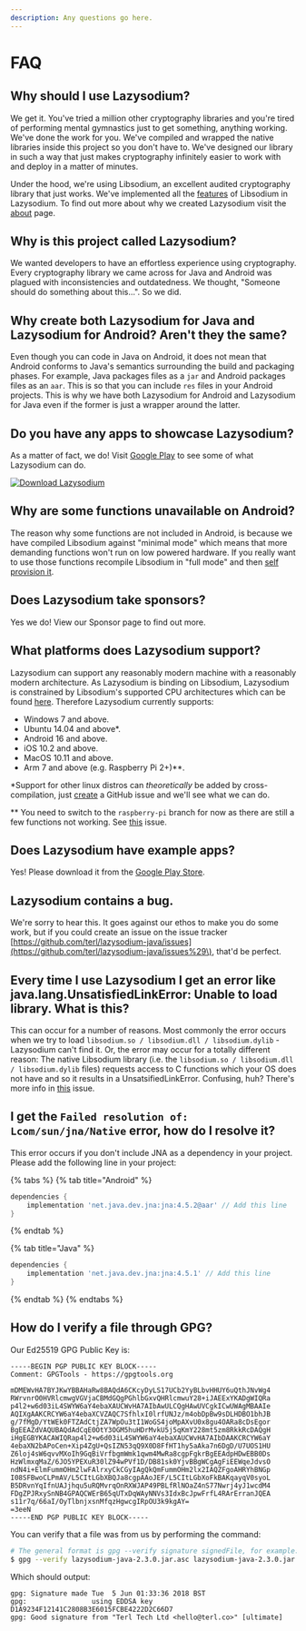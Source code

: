 ```yaml
---
description: Any questions go here.
---
```


# FAQ

## Why should I use Lazysodium?

We get it. You've tried a million other cryptography libraries and you're tired of performing mental gymnastics just to get something, anything working. We've done the work for you. We've compiled and wrapped the native libraries inside this project so you don't have to. We've designed our library in such a way that just makes cryptography infinitely easier to work with and deploy in a matter of minutes.

Under the hood, we're using Libsodium, an excellent audited cryptography library that just works. We've implemented all the [features](features.md) of Libsodium in Lazysodium. To find out more about why we created Lazysodium visit the [about](about.md) page.

## Why is this project called Lazysodium?

We wanted developers to have an effortless experience using cryptography. Every cryptography library we came across for Java and Android was plagued with inconsistencies and outdatedness. We thought, "Someone should do something about this...". So we did.

## Why create both Lazysodium for Java and Lazysodium for Android? Aren't they the same?

Even though you can code in Java on Android, it does not mean that Android conforms to Java's semantics surrounding the build and packaging phases. For example, Java packages files as a `jar` and Android packages files as an `aar`. This is so that you can include `res` files in your Android projects. This is why we have both Lazysodium for Android and Lazysodium for Java even if the former is just a wrapper around the latter.

## Do you have any apps to showcase Lazysodium?

As a matter of fact, we do! Visit [Google Play](https://play.google.com/store/apps/details?id=com.goterl.lazycode.lazysodium.example) to see some of what Lazysodium can do.

[![Download Lazysodium](.gitbook/assets/google-play-badge.png)](https://play.google.com/store/apps/details?id=com.goterl.lazycode.lazysodium.example)

## Why are some functions unavailable on Android?

The reason why some functions are not included in Android, is because we have compiled Libsodium against "minimal mode" which means that more demanding functions won't run on low powered hardware. If you really want to use those functions recompile Libsodium in "full mode" and then [self provision it](self-provisioning-libsodium.md).

## Does Lazysodium take sponsors?

Yes we do! View our Sponsor page to find out more.

## What platforms does Lazysodium support?

Lazysodium can support any reasonably modern machine with a reasonably modern architecture. As Lazysodium is binding on Libsodium, Lazysodium is constrained by Libsodium's supported CPU architectures which can be found [here](https://github.com/jedisct1/libsodium/tree/master/dist-build). Therefore Lazysodium currently supports:

* Windows 7 and above.
* Ubuntu 14.04 and above\*.
* Android 16 and above.
* iOS 10.2 and above.
* MacOS 10.11 and above.
* Arm 7 and above \(e.g. Raspberry Pi 2+\)\*\*.

\*Support for other linux distros can _theoretically_ be added by cross-compilation, just [create](https://github.com/terl/lazysodium-java/issues) a GitHub issue and we'll see what we can do.

\*\* You need to switch to the `raspberry-pi` branch for now as there are still a few functions not working. See [this](https://github.com/terl/lazysodium-java/issues/45) issue.

## Does Lazysodium have example apps?

Yes! Please download it from the [Google Play Store](https://play.google.com/store/apps/details?id=com.goterl.lazycode.lazysodium.example).

## Lazysodium contains a bug.

We're sorry to hear this. It goes against our ethos to make you do some work, but if you could create an issue on the issue tracker [https://github.com/terl/lazysodium-java/issues](https://github.com/terl/lazysodium-java/issues%29\), that'd be perfect.

## Every time I use Lazysodium I get an error like java.lang.UnsatisfiedLinkError: Unable to load library. What is this?

This can occur for a number of reasons. Most commonly the error occurs when we try to load `libsodium.so / libsodium.dll / libsodium.dylib` - Lazysodium can't find it. Or, the error may occur for a totally different reason: The native Libsodium library \(i.e. the `libsodium.so / libsodium.dll / libsodium.dylib` files\) requests access to C functions which your OS does not have and so it results in a UnsatsifiedLinkError. Confusing, huh? There's more info in [this](https://github.com/terl/lazysodium-java/issues/34) issue. 

## I get the `Failed resolution of: Lcom/sun/jna/Native` error, how do I resolve it?

This error occurs if you don't include JNA as a dependency in your project. Please add the following line in your project:

{% tabs %}
{% tab title="Android" %}
```groovy
dependencies {
    implementation 'net.java.dev.jna:jna:4.5.2@aar' // Add this line
}
```
{% endtab %}

{% tab title="Java" %}
```groovy
dependencies {
    implementation 'net.java.dev.jna:jna:4.5.1' // Add this line
}
```
{% endtab %}
{% endtabs %}

## How do I verify a file through GPG?

Our Ed25519 GPG Public Key is:

```text
-----BEGIN PGP PUBLIC KEY BLOCK-----
Comment: GPGTools - https://gpgtools.org

mDMEWvHA7BYJKwYBBAHaRw8BAQdA6CKcyDyLS17UCb2YyBLbvHHUY6uQthJNvWg4
RWrvnrO0HVRlcmwgVGVjaCBMdGQgPGhlbGxvQHRlcmwuY28+iJAEExYKADgWIQRa
p4l2+w6d03iL4SWYW6aY4ebaXAUCWvHA7AIbAwULCQgHAwUVCgkICwUWAgMBAAIe
AQIXgAAKCRCYW6aY4ebaXCVZAQC7SfhlxI0lrfUNJz/m4obDpBw9sDLHDBO1bhJB
g/7fMgD/YtWEk0FTZAdCtjZA7WpOu3tI1WoGS4joMpAXvU0x8gu4OARa8cDsEgor
BgEEAZdVAQUBAQdAdCqE0OtY3OGM5huHDrMvkU5j5qKmY228mt5zm8RkkRcDAQgH
iHgEGBYKACAWIQRap4l2+w6d03iL4SWYW6aY4ebaXAUCWvHA7AIbDAAKCRCYW6aY
4ebaXN2bAPoCen+Xip4ZgU+QsIZN53qQ9X0D8FfHT1hy5aAka7n6DgD/U7UOS1HU
Z6loj4sW6qvvMXoIh9GqBiVrfbgmWmk1qwm4MwRa8cgpFgkrBgEEAdpHDwEBB0Ds
HzWlmxqMaZ/6JO5YPEXuR30lZ94wPVf1D/DB81sk0YjvBBgWCgAgFiEEWqeJdvsO
ndN4i+ElmFummOHm2lwFAlrxyCkCGyIAgQkQmFummOHm2lx2IAQZFgoAHRYhBNGp
I08SFBwoCLPmAV/L5CItLGbXBQJa8cgpAAoJEF/L5CItLGbXoFkBAKqayqV0syoL
B5DRvnYqIfnUAJjhqu5uRQMvrqOnRXWJAP49PBLfRlNOaZ4nS77Nwrj4yJ1wcdM4
FDgZPJRxySnNB4GPAQCWErB65qUTxDqWAyNNVs3IdxBcJpwFrfL4RArErranJQEA
s11r7q/66aI/OyTlbnjxsnMfqzHgwcgIRpOU3k9kgAY=
=3eeN
-----END PGP PUBLIC KEY BLOCK-----
```

You can verify that a file was from us by performing the command:

```bash
# The general format is gpg --verify signature signedFile, for example:
$ gpg --verify lazysodium-java-2.3.0.jar.asc lazysodium-java-2.3.0.jar
```

Which should output:

```text
gpg: Signature made Tue  5 Jun 01:33:36 2018 BST
gpg:                using EDDSA key D1A9234F12141C2808B3E6015FCBE4222D2C66D7
gpg: Good signature from "Terl Tech Ltd <hello@terl.co>" [ultimate]
```

